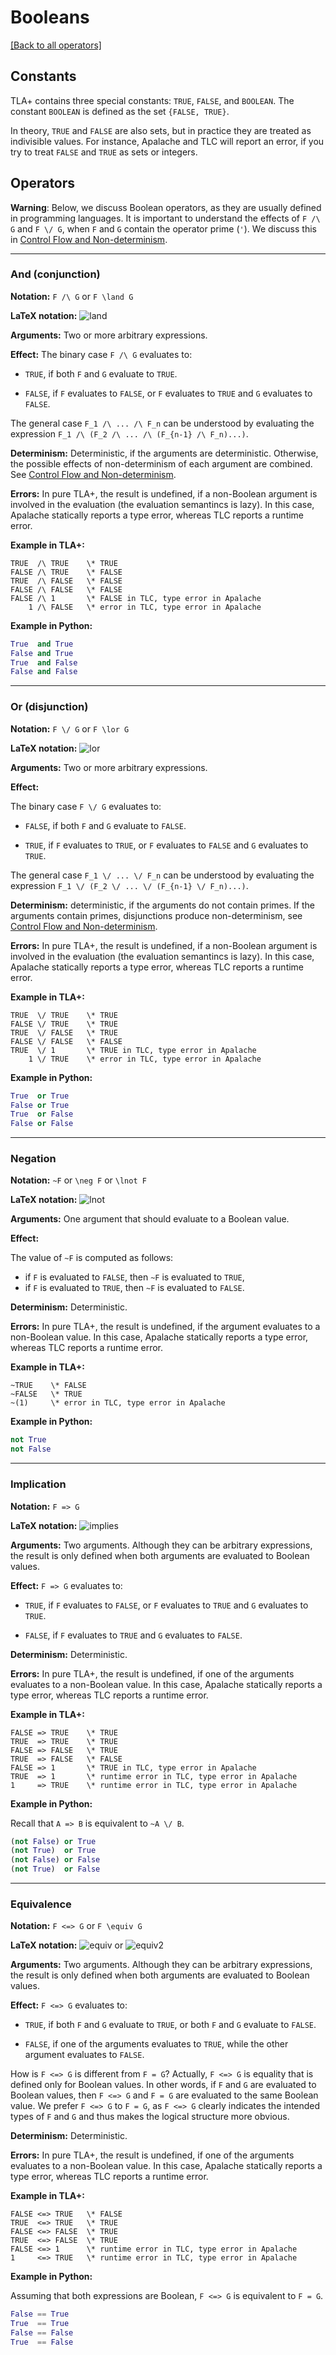 # Booleans

[[Back to all operators]](./standard-operators.md)

## Constants

TLA+ contains three special constants: `TRUE`, `FALSE`, and `BOOLEAN`.
The constant `BOOLEAN` is defined as the set `{FALSE, TRUE}`.

In theory, `TRUE` and `FALSE` are also sets, but in practice they are treated
as indivisible values. For instance, Apalache and TLC will report an error, if
you try to treat `FALSE` and `TRUE` as sets or integers.

## Operators

**Warning**: Below, we discuss Boolean operators, as they are usually defined in
programming languages. It is important to understand the effects of `F /\ G`
and `F \/ G`, when `F` and `G` contain the operator prime (`'`). We discuss
this in [Control Flow and Non-determinism].

----------------------------------------------------------------------------

### And (conjunction)

**Notation:** `F /\ G` or `F \land G`

**LaTeX notation:** ![land](./img/land.png)

**Arguments:** Two or more arbitrary expressions.

**Effect:** The binary case `F /\ G` evaluates to:
    
 - `TRUE`, if both `F` and `G` evaluate to `TRUE`.

 - `FALSE`, if `F` evaluates to `FALSE`,
      or `F` evaluates to `TRUE` and `G` evaluates to `FALSE`.

The general case `F_1 /\ ... /\ F_n` can be understood by evaluating
the expression `F_1 /\ (F_2 /\ ... /\ (F_{n-1} /\ F_n)...)`.

**Determinism:** Deterministic, if the arguments are deterministic.  Otherwise,
the possible effects of non-determinism of each argument are combined.  See
[Control Flow and Non-determinism].

**Errors:** In pure TLA+, the result is undefined, if a non-Boolean argument
is involved in the evaluation (the evaluation semantincs is lazy).  In this
case, Apalache statically reports a type error, whereas TLC reports a runtime
error.

**Example in TLA+:**

```tla
TRUE  /\ TRUE    \* TRUE
FALSE /\ TRUE    \* FALSE
TRUE  /\ FALSE   \* FALSE
FALSE /\ FALSE   \* FALSE
FALSE /\ 1       \* FALSE in TLC, type error in Apalache
    1 /\ FALSE   \* error in TLC, type error in Apalache
```

**Example in Python:**

```python
True  and True
False and True
True  and False
False and False
```

----------------------------------------------------------------------------

### Or (disjunction)

**Notation:** `F \/ G` or `F \lor G`

**LaTeX notation:** ![lor](./img/lor.png)

**Arguments:** Two or more arbitrary expressions.

**Effect:**

The binary case `F \/ G` evaluates to:
    
 - `FALSE`, if both `F` and `G` evaluate to `FALSE`.

 - `TRUE`, if `F` evaluates to `TRUE`,
      or `F` evaluates to `FALSE` and `G` evaluates to `TRUE`.

The general case `F_1 \/ ... \/ F_n` can be understood by evaluating
the expression `F_1 \/ (F_2 \/ ... \/ (F_{n-1} \/ F_n)...)`.

**Determinism:** deterministic, if the arguments do not contain primes.
If the arguments contain primes, disjunctions produce non-determinism,
see [Control Flow and Non-determinism].

**Errors:** In pure TLA+, the result is undefined, if a non-Boolean argument
is involved in the evaluation (the evaluation semantincs is lazy).  In this
case, Apalache statically reports a type error, whereas TLC reports a runtime
error.

**Example in TLA+:**

```tla
TRUE  \/ TRUE    \* TRUE
FALSE \/ TRUE    \* TRUE
TRUE  \/ FALSE   \* TRUE
FALSE \/ FALSE   \* FALSE
TRUE  \/ 1       \* TRUE in TLC, type error in Apalache
    1 \/ TRUE    \* error in TLC, type error in Apalache
```

**Example in Python:**

```python
True  or True
False or True
True  or False
False or False
```

----------------------------------------------------------------------------

### Negation

**Notation:** `~F` or `\neg F` or `\lnot F`

**LaTeX notation:** ![lnot](./img/lnot.png)

**Arguments:** One argument that should evaluate to a Boolean value.

**Effect:**
 
  The value of `~F` is computed as follows:

  - if `F` is evaluated to `FALSE`, then `~F` is evaluated to `TRUE`,
  - if `F` is evaluated to `TRUE`, then `~F` is evaluated to `FALSE`.

**Determinism:** Deterministic.

**Errors:** In pure TLA+, the result is undefined, if the argument evaluates to
a non-Boolean value. In this case, Apalache statically reports a type error,
whereas TLC reports a runtime error.

**Example in TLA+:**

```tla
~TRUE    \* FALSE
~FALSE   \* TRUE
~(1)     \* error in TLC, type error in Apalache
```

**Example in Python:**

```python
not True
not False
```

----------------------------------------------------------------------------

### Implication

**Notation:** `F => G`

**LaTeX notation:** ![implies](./img/implies.png)

**Arguments:** Two arguments. Although they can be arbitrary expressions, the
result is only defined when both arguments are evaluated to Boolean values.

**Effect:** `F => G` evaluates to:

  - `TRUE`, if `F` evaluates to `FALSE`, or
    `F` evaluates to `TRUE` and `G` evaluates to `TRUE`.

  - `FALSE`, if `F` evaluates to `TRUE` and `G` evaluates to `FALSE`.

**Determinism:** Deterministic.

**Errors:** In pure TLA+, the result is undefined, if one of the arguments
evaluates to a non-Boolean value. In this case, Apalache statically reports a
type error, whereas TLC reports a runtime error.

**Example in TLA+:**

```tla
FALSE => TRUE    \* TRUE
TRUE  => TRUE    \* TRUE
FALSE => FALSE   \* TRUE
TRUE  => FALSE   \* FALSE
FALSE => 1       \* TRUE in TLC, type error in Apalache
TRUE  => 1       \* runtime error in TLC, type error in Apalache
1     => TRUE    \* runtime error in TLC, type error in Apalache
```

**Example in Python:**

Recall that `A => B` is equivalent to `~A \/ B`.

```python
(not False) or True
(not True)  or True
(not False) or False
(not True)  or False
```

----------------------------------------------------------------------------

### Equivalence

**Notation:** `F <=> G` or `F \equiv G`

**LaTeX notation:** ![equiv](./img/equiv.png) or ![equiv2](./img/equiv2.png)

**Arguments:** Two arguments. Although they can be arbitrary expressions, the
result is only defined when both arguments are evaluated to Boolean values.

**Effect:** `F <=> G` evaluates to:

  - `TRUE`, if both `F` and `G` evaluate to `TRUE`,
    or both `F` and `G` evaluate to `FALSE`.

  - `FALSE`, if one of the arguments evaluates to `TRUE`,
    while the other argument evaluates to `FALSE`.

How is `F <=> G` is different from `F = G`? Actually, `F <=> G` is equality
that is defined only for Boolean values. In other words, if `F` and `G` are
evaluated to Boolean values, then `F <=> G` and `F = G` are evaluated to the
same Boolean value. We prefer `F <=> G` to `F = G`, as `F <=> G` clearly
indicates the intended types of `F` and `G` and thus makes the logical
structure more obvious.

**Determinism:** Deterministic.

**Errors:** In pure TLA+, the result is undefined, if one of the arguments
evaluates to a non-Boolean value. In this case, Apalache statically reports a
type error, whereas TLC reports a runtime error.

**Example in TLA+:**

```tla
FALSE <=> TRUE   \* FALSE
TRUE  <=> TRUE   \* TRUE
FALSE <=> FALSE  \* TRUE
TRUE  <=> FALSE  \* TRUE
FALSE <=> 1      \* runtime error in TLC, type error in Apalache
1     <=> TRUE   \* runtime error in TLC, type error in Apalache
```

**Example in Python:**

Assuming that both expressions are Boolean, `F <=> G` is equivalent to `F = G`.

```python
False == True
True  == True
False == False
True  == False
```

[Control Flow and Non-determinism]: ./control-flow.md
